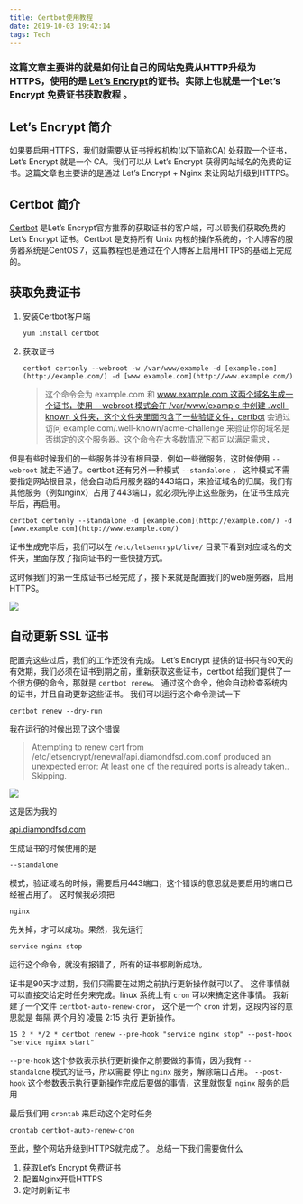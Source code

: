 ```yaml
---
title: Certbot使用教程
date: 2019-10-03 19:42:14
tags: Tech
---
```


### 这篇文章主要讲的就是如何让自己的网站免费从HTTP升级为HTTPS，使用的是 [Let’s Encrypt](https://letsencrypt.org/)的证书。实际上也就是一个Let’s Encrypt 免费证书获取教程 。

## Let’s Encrypt 简介

如果要启用HTTPS，我们就需要从证书授权机构(以下简称CA) 处获取一个证书，Let’s Encrypt 就是一个 CA。我们可以从 Let’s Encrypt 获得网站域名的免费的证书。这篇文章也主要讲的是通过 Let’s Encrypt + Nginx 来让网站升级到HTTPS。

## Certbot 简介

[Certbot](https://certbot.eff.org/) 是Let’s Encrypt官方推荐的获取证书的客户端，可以帮我们获取免费的Let’s Encrypt 证书。Certbot 是支持所有 Unix 内核的操作系统的，个人博客的服务器系统是CentOS 7，这篇教程也是通过在个人博客上启用HTTPS的基础上完成的。

## 获取免费证书

1. 安装Certbot客户端

   `yum install certbot`

2. 获取证书

   `certbot certonly --webroot -w /var/www/example -d [example.com](http://example.com/) -d [www.example.com](http://www.example.com/)`

   > 这个命令会为 example.com 和 www.example.com 这两个域名生成一个证书，使用 --webroot 模式会在 /var/www/example 中创建 .well-known 文件夹，这个文件夹里面包含了一些验证文件，certbot 会通过访问 example.com/.well-known/acme-challenge 来验证你的域名是否绑定的这个服务器。这个命令在大多数情况下都可以满足需求，

但是有些时候我们的一些服务并没有根目录，例如一些微服务，这时候使用 `--webroot` 就走不通了。certbot 还有另外一种模式 `--standalone` ， 这种模式不需要指定网站根目录，他会自动启用服务器的443端口，来验证域名的归属。我们有其他服务（例如nginx）占用了443端口，就必须先停止这些服务，在证书生成完毕后，再启用。

`certbot certonly --standalone -d [example.com](http://example.com/) -d [www.example.com](http://www.example.com/)`

证书生成完毕后，我们可以在 `/etc/letsencrypt/live/` 目录下看到对应域名的文件夹，里面存放了指向证书的一些快捷方式。

这时候我们的第一生成证书已经完成了，接下来就是配置我们的web服务器，启用HTTPS。

![](http://pic.oldzhg.com/uPic/Vbpfn1.png)

## 自动更新 SSL 证书

配置完这些过后，我们的工作还没有完成。 Let’s Encrypt 提供的证书只有90天的有效期，我们必须在证书到期之前，重新获取这些证书，certbot 给我们提供了一个很方便的命令，那就是 `certbot renew`。 通过这个命令，他会自动检查系统内的证书，并且自动更新这些证书。 我们可以运行这个命令测试一下

`certbot renew --dry-run`

我在运行的时候出现了这个错误

> Attempting to renew cert from /etc/letsencrypt/renewal/api.diamondfsd.com.conf produced an unexpected error: At least one of the required ports is already taken.. Skipping.

![](http://pic.oldzhg.com/uPic/KEdX6m.png)

这是因为我的

[api.diamondfsd.com](http://api.diamondfsd.com/)

生成证书的时候使用的是

`--standalone`

模式，验证域名的时候，需要启用443端口，这个错误的意思就是要启用的端口已经被占用了。 这时候我必须把

`nginx`

先关掉，才可以成功。果然，我先运行

`service nginx stop`

运行这个命令，就没有报错了，所有的证书都刷新成功。

证书是90天才过期，我们只需要在过期之前执行更新操作就可以了。 这件事情就可以直接交给定时任务来完成。linux 系统上有 `cron` 可以来搞定这件事情。 我新建了一个文件 `certbot-auto-renew-cron`， 这个是一个 `cron` 计划，这段内容的意思就是 每隔 两个月的 凌晨 2:15 执行 更新操作。

`15 2 * */2 * certbot renew --pre-hook "service nginx stop" --post-hook "service nginx start"`

`--pre-hook` 这个参数表示执行更新操作之前要做的事情，因为我有 `--standalone` 模式的证书，所以需要 停止 `nginx` 服务，解除端口占用。 `--post-hook` 这个参数表示执行更新操作完成后要做的事情，这里就恢复 `nginx` 服务的启用

最后我们用 `crontab` 来启动这个定时任务

`crontab certbot-auto-renew-cron`

至此，整个网站升级到HTTPS就完成了。 总结一下我们需要做什么

1. 获取Let’s Encrypt 免费证书
2. 配置Nginx开启HTTPS
3. 定时刷新证书